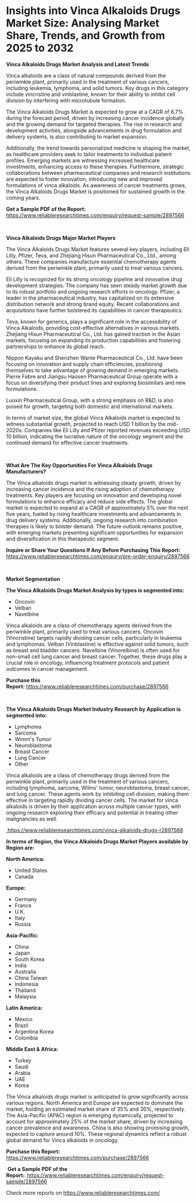 <p><h1>Insights into Vinca Alkaloids Drugs Market Size: Analysing Market Share, Trends, and Growth from 2025 to 2032</h1></p><p><strong>Vinca Alkaloids Drugs Market Analysis and Latest Trends</strong></p>
<p><p>Vinca alkaloids are a class of natural compounds derived from the periwinkle plant, primarily used in the treatment of various cancers, including leukemia, lymphoma, and solid tumors. Key drugs in this category include vincristine and vinblastine, known for their ability to inhibit cell division by interfering with microtubule formation. </p><p>The Vinca Alkaloids Drugs Market is expected to grow at a CAGR of 6.7% during the forecast period, driven by increasing cancer incidence globally and the growing demand for targeted therapies. The rise in research and development activities, alongside advancements in drug formulation and delivery systems, is also contributing to market expansion. </p><p>Additionally, the trend towards personalized medicine is shaping the market, as healthcare providers seek to tailor treatments to individual patient profiles. Emerging markets are witnessing increased healthcare investments, enhancing access to these therapies. Furthermore, strategic collaborations between pharmaceutical companies and research institutions are expected to foster innovation, introducing new and improved formulations of vinca alkaloids. As awareness of cancer treatments grows, the Vinca Alkaloids Drugs Market is positioned for sustained growth in the coming years.</p></p>
<p><strong>Get a Sample PDF of the Report:&nbsp;</strong> <a href="https://www.reliableresearchtimes.com/enquiry/request-sample/2897566?utm_campaign=3354&utm_medium=2&utm_source=Github&utm_content=ia&utm_term=15032025&utm_id=vinca-alkaloids-drugs">https://www.reliableresearchtimes.com/enquiry/request-sample/2897566</a></p>
<p>&nbsp;</p>
<p><strong>Vinca Alkaloids Drugs Major Market Players</strong></p>
<p><p>The Vinca Alkaloids Drugs Market features several key players, including Eli Lilly, Pfizer, Teva, and Zhejiang Hisun Pharmaceutical Co., Ltd., among others. These companies manufacture essential chemotherapy agents derived from the periwinkle plant, primarily used to treat various cancers.</p><p>Eli Lilly is recognized for its strong oncology pipeline and innovative drug development strategies. The company has seen steady market growth due to its robust portfolio and ongoing research efforts in oncology. Pfizer, a leader in the pharmaceutical industry, has capitalized on its extensive distribution network and strong brand equity. Recent collaborations and acquisitions have further bolstered its capabilities in cancer therapeutics.</p><p>Teva, known for generics, plays a significant role in the accessibility of Vinca Alkaloids, providing cost-effective alternatives in various markets. Zhejiang Hisun Pharmaceutical Co., Ltd. has gained traction in the Asian markets, focusing on expanding its production capabilities and fostering partnerships to enhance its global reach.</p><p>Nippon Kayaku and Shenzhen Wanle Pharmaceutical Co., Ltd. have been focusing on innovation and supply chain efficiencies, positioning themselves to take advantage of growing demand in emerging markets. Pierre Fabre and Jiangsu Haosen Pharmaceutical Group operate with a focus on diversifying their product lines and exploring biosimilars and new formulations.</p><p>Luoxin Pharmaceutical Group, with a strong emphasis on R&D, is also poised for growth, targeting both domestic and international markets.</p><p>In terms of market size, the global Vinca Alkaloids market is expected to witness substantial growth, projected to reach USD 1 billion by the mid-2020s. Companies like Eli Lilly and Pfizer reported revenues exceeding USD 10 billion, indicating the lucrative nature of the oncology segment and the continued demand for effective cancer treatments.</p></p>
<p>&nbsp;</p>
<p><strong>What Are The Key Opportunities For Vinca Alkaloids Drugs Manufacturers?</strong></p>
<p><p>The Vinca alkaloids drugs market is witnessing steady growth, driven by increasing cancer incidence and the rising adoption of chemotherapy treatments. Key players are focusing on innovation and developing novel formulations to enhance efficacy and reduce side effects. The global market is expected to expand at a CAGR of approximately 5% over the next five years, fueled by rising healthcare investments and advancements in drug delivery systems. Additionally, ongoing research into combination therapies is likely to bolster demand. The future outlook remains positive, with emerging markets presenting significant opportunities for expansion and diversification in this therapeutic segment.</p></p>
<p><strong>Inquire or Share Your Questions If Any Before Purchasing This Report:</strong> <a href="https://www.reliableresearchtimes.com/enquiry/pre-order-enquiry/2897566?utm_campaign=3354&utm_medium=2&utm_source=Github&utm_content=ia&utm_term=15032025&utm_id=vinca-alkaloids-drugs">https://www.reliableresearchtimes.com/enquiry/pre-order-enquiry/2897566</a></p>
<p>&nbsp;</p>
<p><strong>Market Segmentation</strong></p>
<p><strong>The Vinca Alkaloids Drugs Market Analysis by types is segmented into:</strong></p>
<p><ul><li> Oncovin</li><li>Velban</li><li>Navelbine </li></ul></p>
<p><p>Vinca alkaloids are a class of chemotherapy agents derived from the periwinkle plant, primarily used to treat various cancers. Oncovin (Vincristine) targets rapidly dividing cancer cells, particularly in leukemia and lymphomas. Velban (Vinblastine) is effective against solid tumors, such as breast and bladder cancers. Navelbine (Vinorelbine) is often used for non-small cell lung cancer and breast cancer. Together, these drugs play a crucial role in oncology, influencing treatment protocols and patient outcomes in cancer management.</p></p>
<p><strong>Purchase this Report:&nbsp;</strong><a href="https://www.reliableresearchtimes.com/purchase/2897566?utm_campaign=3354&utm_medium=2&utm_source=Github&utm_content=ia&utm_term=15032025&utm_id=vinca-alkaloids-drugs">https://www.reliableresearchtimes.com/purchase/2897566</a></p>
<p>&nbsp;</p>
<p><strong>The Vinca Alkaloids Drugs Market Industry Research by Application is segmented into:</strong></p>
<p><ul><li> Lymphoma</li><li>Sarcoma</li><li>Wimm's Tumor</li><li>Neuroblastoma</li><li>Breast Cancer</li><li>Lung Cancer</li><li>Other </li></ul></p>
<p><p>Vinca alkaloids are a class of chemotherapy drugs derived from the periwinkle plant, primarily used in the treatment of various cancers, including lymphoma, sarcoma, Wilms' tumor, neuroblastoma, breast cancer, and lung cancer. These agents work by inhibiting cell division, making them effective in targeting rapidly dividing cancer cells. The market for vinca alkaloids is driven by their application across multiple cancer types, with ongoing research exploring their efficacy and potential in treating other malignancies as well.</p></p>
<p><a href="https://www.reliableresearchtimes.com/vinca-alkaloids-drugs-r2897566?utm_campaign=3354&utm_medium=2&utm_source=Github&utm_content=ia&utm_term=15032025&utm_id=vinca-alkaloids-drugs">&nbsp;https://www.reliableresearchtimes.com/vinca-alkaloids-drugs-r2897566</a></p>
<p><strong>In terms of Region, the Vinca Alkaloids Drugs Market Players available by Region are:</strong></p>
<p>
    <p> <strong> North America: </strong>
        <ul>
            <li>United States</li>
            <li>Canada</li>
        </ul>
        </p> 
    <p> <strong> Europe: </strong>
        <ul>
            <li>Germany</li>
            <li>France</li>
            <li>U.K.</li>
            <li>Italy</li>
            <li>Russia</li>
        </ul>
        </p> 
    <p> <strong> Asia-Pacific: </strong>
        <ul>
            <li>China</li>
            <li>Japan</li>
            <li>South Korea</li>
            <li>India</li>
            <li>Australia</li>
            <li>China Taiwan</li>
            <li>Indonesia</li>
            <li>Thailand</li>
            <li>Malaysia</li>
        </ul>
        </p> 
    <p> <strong> Latin America: </strong>
        <ul>
            <li>Mexico</li>
            <li>Brazil</li>
            <li>Argentina Korea</li>
            <li>Colombia</li>
        </ul>
        </p> 
    <p> <strong> Middle East & Africa: </strong>
        <ul>
            <li>Turkey</li>
            <li>Saudi</li>
            <li>Arabia</li>
            <li>UAE</li>
            <li>Korea</li>
        </ul>
    </p>
    </p>
<p><p>The Vinca alkaloids drugs market is anticipated to grow significantly across various regions. North America and Europe are expected to dominate the market, holding an estimated market share of 35% and 30%, respectively. The Asia-Pacific (APAC) region is emerging dynamically, projected to account for approximately 25% of the market share, driven by increasing cancer prevalence and awareness. China is also showing promising growth, expected to capture around 10%. These regional dynamics reflect a robust global demand for Vinca alkaloids in oncology.</p></p>
<p><strong>Purchase this Report: </strong><a href="https://www.reliableresearchtimes.com/purchase/2897566?utm_campaign=3354&utm_medium=2&utm_source=Github&utm_content=ia&utm_term=15032025&utm_id=vinca-alkaloids-drugs">https://www.reliableresearchtimes.com/purchase/2897566</a></p>
<p>&nbsp;<strong>Get a Sample PDF of the Report:&nbsp;&nbsp;</strong><a href="https://www.reliableresearchtimes.com/enquiry/request-sample/2897566?utm_campaign=3354&utm_medium=2&utm_source=Github&utm_content=ia&utm_term=15032025&utm_id=vinca-alkaloids-drugs">https://www.reliableresearchtimes.com/enquiry/request-sample/2897566</a></p>
<p><strong></strong></p>
<p>Check more reports on <a href="https://www.reliableresearchtimes.com/?utm_campaign=3354&utm_medium=2&utm_source=Github&utm_content=ia&utm_term=15032025&utm_id=vinca-alkaloids-drugs">https://www.reliableresearchtimes.com/</a></p>